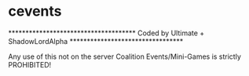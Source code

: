 cevents
=======

************************************* Coded by Ultimate + ShadowLordAlpha *********************************

 Any use of this not on the server Coalition Events/Mini-Games is strictly PROHIBITED!

